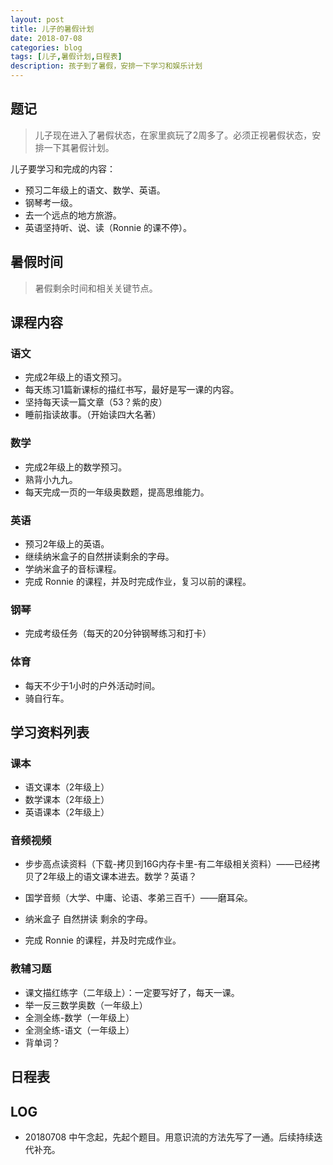 ```yaml
---
layout: post
title: 儿子的暑假计划
date: 2018-07-08
categories: blog
tags: [儿子,暑假计划,日程表]
description: 孩子到了暑假，安排一下学习和娱乐计划
---
```

## 题记
> 儿子现在进入了暑假状态，在家里疯玩了2周多了。必须正视暑假状态，安排一下其暑假计划。

儿子要学习和完成的内容：

- 预习二年级上的语文、数学、英语。
- 钢琴考一级。
- 去一个远点的地方旅游。
- 英语坚持听、说、读（Ronnie 的课不停）。

## 暑假时间
> 暑假剩余时间和相关关键节点。


## 课程内容

### 语文
- 完成2年级上的语文预习。
- 每天练习1篇新课标的描红书写，最好是写一课的内容。
- 坚持每天读一篇文章（53？紫的皮）
- 睡前指读故事。（开始读四大名著）

### 数学
- 完成2年级上的数学预习。
- 熟背小九九。
- 每天完成一页的一年级奥数题，提高思维能力。

### 英语
- 预习2年级上的英语。
- 继续纳米盒子的自然拼读剩余的字母。
- 学纳米盒子的音标课程。
- 完成 Ronnie 的课程，并及时完成作业，复习以前的课程。

### 钢琴
- 完成考级任务（每天的20分钟钢琴练习和打卡）

### 体育
- 每天不少于1小时的户外活动时间。
- 骑自行车。



## 学习资料列表

### 课本
- 语文课本（2年级上）
- 数学课本（2年级上）
- 英语课本（2年级上）

### 音频视频

- 步步高点读资料（下载-拷贝到16G内存卡里-有二年级相关资料）——已经拷贝了2年级上的语文课本进去。数学？英语？
- 国学音频（大学、中庸、论语、孝弟三百千）——磨耳朵。
- 纳米盒子 自然拼读 剩余的字母。

- 完成 Ronnie 的课程，并及时完成作业。

### 教辅习题
- 课文描红练字（二年级上）：一定要写好了，每天一课。
- 举一反三数学奥数（一年级上）
- 全测全练-数学（一年级上）
- 全测全练-语文（一年级上）
- 背单词？

## 日程表




## LOG
- 20180708 中午念起，先起个题目。用意识流的方法先写了一通。后续持续迭代补充。
